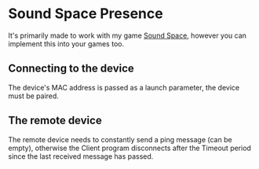 # Sound Space Presence
It's primarily made to work with my game [Sound Space](https://www.roblox.com/games/2677609345/Sound-Space), however you can implement this into your games too.

## Connecting to the device
The device's MAC address is passed as a launch parameter, the device must be paired.

## The remote device
The remote device needs to constantly send a ping message (can be empty), otherwise the Client program disconnects after the Timeout period since the last received message has passed.
